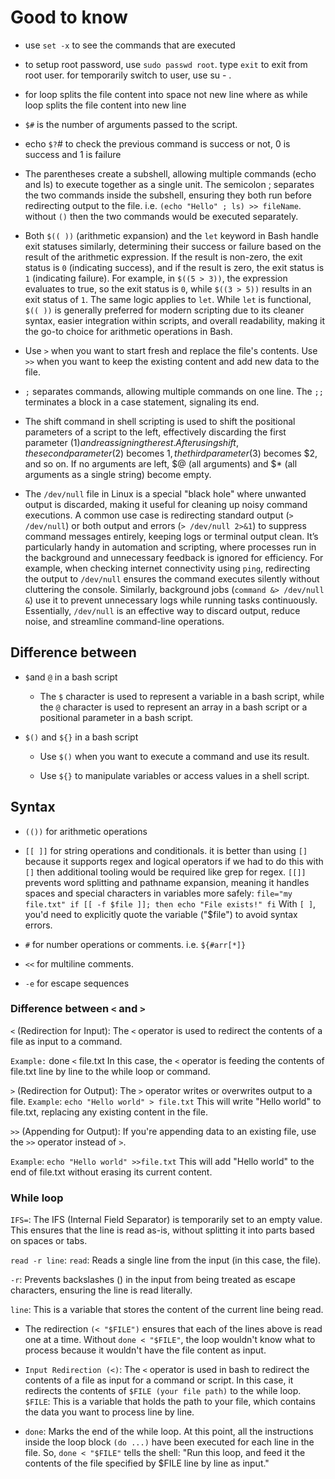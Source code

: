 # Good to know

- use `set -x` to see the commands that are executed

- to setup root password, use `sudo passwd root`. type `exit` to exit from root user. for temporarily switch to user, use su - <username>.

- for loop splits the file content into space not new line where as while loop splits the file content into new line

- `$#` is the number of arguments passed to the script.
- echo `$?`# to check the previous command is success or not, 0 is success and 1 is failure

- The parentheses create a subshell, allowing multiple commands (echo and ls) to execute together as a single unit. The semicolon ; separates the two commands inside the subshell, ensuring they both run before redirecting output to the file. i.e. `(echo "Hello" ; ls) >> fileName`. without `()` then the two commands would be executed separately.

- Both `$(( ))` (arithmetic expansion) and the `let` keyword in Bash handle exit statuses similarly, determining their success or failure based on the result of the arithmetic expression. If the result is non-zero, the exit status is `0` (indicating success), and if the result is zero, the exit status is `1` (indicating failure). For example, in `$((5 > 3))`, the expression evaluates to true, so the exit status is `0`, while `$((3 > 5))` results in an exit status of `1`. The same logic applies to `let`. While `let` is functional, `$(( ))` is generally preferred for modern scripting due to its cleaner syntax, easier integration within scripts, and overall readability, making it the go-to choice for arithmetic operations in Bash.

- Use `>` when you want to start fresh and replace the file's contents. Use `>>` when you want to keep the existing content and add new data to the file.

- `;` separates commands, allowing multiple commands on one line. The `;;` terminates a block in a case statement, signaling its end.

- The shift command in shell scripting is used to shift the positional parameters of a script to the left, effectively discarding the first parameter ($1) and reassigning the rest. After using shift, the second parameter ($2) becomes $1, the third parameter ($3) becomes $2, and so on. If no arguments are left, $@ (all arguments) and $* (all arguments as a single string) become empty.

- The `/dev/null` file in Linux is a special "black hole" where unwanted output is discarded, making it useful for cleaning up noisy command executions. A common use case is redirecting standard output (`> /dev/null`) or both output and errors (`> /dev/null 2>&1`) to suppress command messages entirely, keeping logs or terminal output clean. It’s particularly handy in automation and scripting, where processes run in the background and unnecessary feedback is ignored for efficiency. For example, when checking internet connectivity using `ping`, redirecting the output to `/dev/null` ensures the command executes silently without cluttering the console. Similarly, background jobs (`command &> /dev/null &`) use it to prevent unnecessary logs while running tasks continuously. Essentially, `/dev/null` is an effective way to discard output, reduce noise, and streamline command-line operations.


## Difference between

- `$`and `@` in a bash script

  - The `$` character is used to represent a variable in a bash script, while the `@` character is used to represent an array in a bash script or a positional parameter in a bash script.

- `$()` and `${}` in a bash script

  - Use `$()` when you want to execute a command and use its result.

  - Use `${}` to manipulate variables or access values in a shell script.

## Syntax

- `(())` for arithmetic operations

- `[[ ]]` for string operations and conditionals. it is better than using `[]` because it supports regex and logical operators if we had to do this with `[]` then additional tooling would be required like grep for regex.
  `[[]]` prevents word splitting and pathname expansion, meaning it handles spaces and special characters in variables more safely: `file="my file.txt"
if [[ -f $file ]]; then
    echo "File exists!"
fi`
  With `[ ]`, you'd need to explicitly quote the variable ("$file") to avoid syntax errors.

- `#` for number operations or comments. i.e. `${#arr[*]}`
- `<<` for multiline comments.
- `-e` for escape sequences

### Difference between `<` and `>`

`<` (Redirection for Input):
The `<` operator is used to redirect the contents of a file as input to a command.

`Example:` done `<` file.txt
In this case, the `<` operator is feeding the contents of file.txt line by line to the while loop or command.

`>` (Redirection for Output):
The `>` operator writes or overwrites output to a file.
`Example`: `echo "Hello world" > file.txt`
This will write "Hello world" to file.txt, replacing any existing content in the file.

`>>` (Appending for Output):
If you're appending data to an existing file, use the `>>` operator instead of `>`.

`Example`: `echo "Hello world" >>file.txt`
This will add "Hello world" to the end of file.txt without erasing its current content.

### While loop

`IFS=`: The IFS (Internal Field Separator) is temporarily set to an empty value. This ensures that the line is read as-is, without splitting it into parts based on spaces or tabs.

`read -r line`: `read`: Reads a single line from the input (in this case, the file).

`-r`: Prevents backslashes (\) in the input from being treated as escape characters, ensuring the line is read literally.

`line`: This is a variable that stores the content of the current line being read.

- The redirection `(< "$FILE")` ensures that each of the lines above is read one at a time. Without `done < "$FILE"`, the loop wouldn't know what to process because it wouldn't have the file content as input.

- `Input Redirection (<)`: The `<` operator is used in bash to redirect the contents of a file as input for a command or script. In this case, it redirects the contents of `$FILE (your file path)` to the while loop.
  `$FILE`: This is a variable that holds the path to your file, which contains the data you want to process line by line.

- `done`: Marks the end of the while loop. At this point, all the instructions inside the loop block `(do ...)` have been executed for each line in the file. So, `done < "$FILE"` tells the shell: "Run this loop, and feed it the contents of the file specified by $FILE line by line as input."
